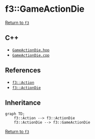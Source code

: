 # f3::GameActionDie

[Return to `f3`](/docs/f3.md)

## C++

- [`GameActionDie.hpp`](/c++/include/GameActionDie.hpp)
- [`GameActionDie.cpp`](/c++/source/GameActionDie.cpp)

## References

- [`f3::Action`](/docs/f3/Action.md)
- [`f3::ActionDie`](/docs/f3/ActionDie.md)

## Inheritance

```mermaid
graph TD;
    f3::Action --> f3::ActionDie
    f3::ActionDie --> f3::GameActionDie
```

[Return to `f3`](/docs/f3.md)